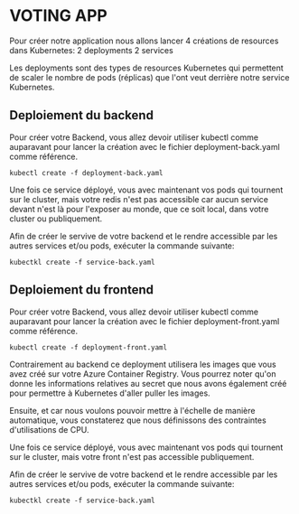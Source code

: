# VOTING APP

Pour créer notre application nous allons lancer 4 créations de resources dans Kubernetes:
2 deployments
2 services

Les deployments sont des types de resources Kubernetes qui permettent de scaler le nombre de pods (réplicas) que l'ont veut derrière notre service Kubernetes.

## Deploiement du backend

Pour créer votre Backend, vous allez devoir utiliser kubectl comme auparavant pour lancer la création avec le fichier deployment-back.yaml comme référence.

```
kubectl create -f deployment-back.yaml
```

Une fois ce service déployé, vous avec maintenant vos pods qui tournent sur le cluster, mais votre redis n'est pas accessible car aucun service devant n'est là pour l'exposer au monde, que ce soit local, dans votre cluster ou publiquement.

Afin de créer le servive de votre backend et le rendre accessible par les autres services et/ou pods, exécuter la commande suivante:

```
kubectkl create -f service-back.yaml
```


## Deploiement du frontend

Pour créer votre Backend, vous allez devoir utiliser kubectl comme auparavant pour lancer la création avec le fichier deployment-front.yaml comme référence.

```
kubectl create -f deployment-front.yaml
```

Contrairement au backend ce deployment utilisera les images que vous avez créé sur votre Azure Container Registry. Vous pourrez noter qu'on donne les informations relatives au secret que nous avons également créé pour permettre à Kubernetes d'aller puller les images.

Ensuite, et car nous voulons pouvoir mettre à l'échelle de manière automatique, vous constaterez que nous définissons des contraintes d'utilisations de CPU.

Une fois ce service déployé, vous avec maintenant vos pods qui tournent sur le cluster, mais votre front n'est pas accessible publiquement.

Afin de créer le servive de votre backend et le rendre accessible par les autres services et/ou pods, exécuter la commande suivante:

```
kubectkl create -f service-back.yaml
```
